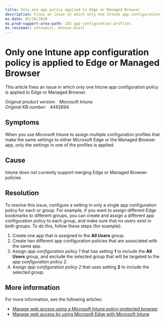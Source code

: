 ```yaml
---
title: Only one app policy applied to Edge or Managed Browser
description: Fixes an issue in which only one Intune app configuration policy is applied to Edge or Managed Browser.
ms.date: 05/18/2020
ms.prod-support-area-path: iOS app configuration profiles
ms.reviewer: intunecic, Announ.Diall
---
```

# Only one Intune app configuration policy is applied to Edge or Managed Browser

This article fixes an issue in which only one Intune app configuration policy is applied to Edge or Managed Browser.

_Original product version:_ &nbsp; Microsoft Intune  
_Original KB number:_ &nbsp; 4492694

## Symptoms

When you use Microsoft Intune to assign multiple configuration profiles that make the same settings to either Microsoft Edge or the Managed Browser app, only the settings in one of the profiles is applied.

## Cause

Intune does not currently support merging Edge or Managed Browser policies.

## Resolution

To resolve this issue, configure a setting in only a single app configuration policy for each or group. For example, if you want to assign different Edge bookmarks to different groups, you can create and assign a different app configuration policy to each group, and make sure that no users exist in both groups. To do this, follow these steps (for example):

1. Create one app that is assigned to the **All Users** group.
2. Create two different app configuration policies that are associated with the same app.
3. Assign *app configuration policy 1* that has setting **1** to include the **All Users** group, and exclude the selected group that will be targeted to the *app configuration policy 2*.
4. Assign *app configuration policy 2* that uses setting **2** to include the selected group.

## More information

For more information, see the following articles:

- [Manage web access using a Microsoft Intune policy-protected browser](/mem/intune/apps/app-configuration-managed-browser)
- [Manage web access by using Microsoft Edge with Microsoft Intune](/mem/intune/apps/manage-microsoft-edge)
